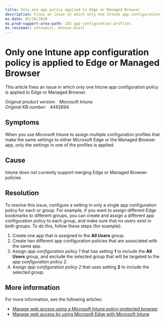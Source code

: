 ```yaml
---
title: Only one app policy applied to Edge or Managed Browser
description: Fixes an issue in which only one Intune app configuration policy is applied to Edge or Managed Browser.
ms.date: 05/18/2020
ms.prod-support-area-path: iOS app configuration profiles
ms.reviewer: intunecic, Announ.Diall
---
```

# Only one Intune app configuration policy is applied to Edge or Managed Browser

This article fixes an issue in which only one Intune app configuration policy is applied to Edge or Managed Browser.

_Original product version:_ &nbsp; Microsoft Intune  
_Original KB number:_ &nbsp; 4492694

## Symptoms

When you use Microsoft Intune to assign multiple configuration profiles that make the same settings to either Microsoft Edge or the Managed Browser app, only the settings in one of the profiles is applied.

## Cause

Intune does not currently support merging Edge or Managed Browser policies.

## Resolution

To resolve this issue, configure a setting in only a single app configuration policy for each or group. For example, if you want to assign different Edge bookmarks to different groups, you can create and assign a different app configuration policy to each group, and make sure that no users exist in both groups. To do this, follow these steps (for example):

1. Create one app that is assigned to the **All Users** group.
2. Create two different app configuration policies that are associated with the same app.
3. Assign *app configuration policy 1* that has setting **1** to include the **All Users** group, and exclude the selected group that will be targeted to the *app configuration policy 2*.
4. Assign *app configuration policy 2* that uses setting **2** to include the selected group.

## More information

For more information, see the following articles:

- [Manage web access using a Microsoft Intune policy-protected browser](/mem/intune/apps/app-configuration-managed-browser)
- [Manage web access by using Microsoft Edge with Microsoft Intune](/mem/intune/apps/manage-microsoft-edge)
